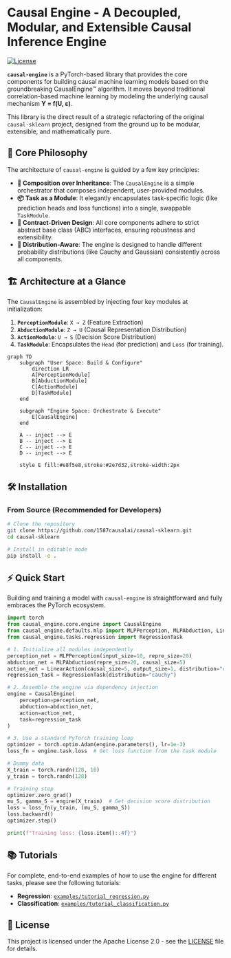 # Causal Engine - A Decoupled, Modular, and Extensible Causal Inference Engine

[![License](https://img.shields.io/badge/License-Apache_2.0-blue.svg)](https://opensource.org/licenses/Apache-2.0)

**`causal-engine`** is a PyTorch-based library that provides the core components for building causal machine learning models based on the groundbreaking CausalEngine™ algorithm. It moves beyond traditional correlation-based machine learning by modeling the underlying causal mechanism **Y = f(U, ε)**.

This library is the direct result of a strategic refactoring of the original `causal-sklearn` project, designed from the ground up to be modular, extensible, and mathematically pure.

## 🚀 Core Philosophy

The architecture of `causal-engine` is guided by a few key principles:

-   **🧩 Composition over Inheritance**: The `CausalEngine` is a simple orchestrator that composes independent, user-provided modules.
-   **📦 Task as a Module**: It elegantly encapsulates task-specific logic (like prediction heads and loss functions) into a single, swappable `TaskModule`.
-   **🤝 Contract-Driven Design**: All core components adhere to strict abstract base class (ABC) interfaces, ensuring robustness and extensibility.
-   **🧠 Distribution-Aware**: The engine is designed to handle different probability distributions (like Cauchy and Gaussian) consistently across all components.

## 🏗️ Architecture at a Glance

The `CausalEngine` is assembled by injecting four key modules at initialization:

1.  **`PerceptionModule`**: `X → Z` (Feature Extraction)
2.  **`AbductionModule`**: `Z → U` (Causal Representation Distribution)
3.  **`ActionModule`**: `U → S` (Decision Score Distribution)
4.  **`TaskModule`**: Encapsulates the `Head` (for prediction) and `Loss` (for training).

```mermaid
graph TD
    subgraph "User Space: Build & Configure"
        direction LR
        A[PerceptionModule]
        B[AbductionModule]
        C[ActionModule]
        D[TaskModule]
    end

    subgraph "Engine Space: Orchestrate & Execute"
        E[CausalEngine]
    end

    A -- inject --> E
    B -- inject --> E
    C -- inject --> E
    D -- inject --> E

    style E fill:#e8f5e8,stroke:#2e7d32,stroke-width:2px
```

## 🛠️ Installation

### From Source (Recommended for Developers)

```bash
# Clone the repository
git clone https://github.com/1587causalai/causal-sklearn.git
cd causal-sklearn

# Install in editable mode
pip install -e .
```

## ⚡ Quick Start

Building and training a model with `causal-engine` is straightforward and fully embraces the PyTorch ecosystem.

```python
import torch
from causal_engine.core.engine import CausalEngine
from causal_engine.defaults.mlp import MLPPerception, MLPAbduction, LinearAction
from causal_engine.tasks.regression import RegressionTask

# 1. Initialize all modules independently
perception_net = MLPPerception(input_size=10, repre_size=20)
abduction_net = MLPAbduction(repre_size=20, causal_size=5)
action_net = LinearAction(causal_size=5, output_size=1, distribution="cauchy")
regression_task = RegressionTask(distribution="cauchy")

# 2. Assemble the engine via dependency injection
engine = CausalEngine(
    perception=perception_net,
    abduction=abduction_net,
    action=action_net,
    task=regression_task
)

# 3. Use a standard PyTorch training loop
optimizer = torch.optim.Adam(engine.parameters(), lr=1e-3)
loss_fn = engine.task.loss  # Get loss function from the task module

# Dummy data
X_train = torch.randn(128, 10)
y_train = torch.randn(128)

# Training step
optimizer.zero_grad()
mu_S, gamma_S = engine(X_train)  # Get decision score distribution
loss = loss_fn(y_train, (mu_S, gamma_S))
loss.backward()
optimizer.step()

print(f"Training loss: {loss.item():.4f}")
```

## 📚 Tutorials

For complete, end-to-end examples of how to use the engine for different tasks, please see the following tutorials:

-   **Regression**: [`examples/tutorial_regression.py`](./examples/tutorial_regression.py)
-   **Classification**: [`examples/tutorial_classification.py`](./examples/tutorial_classification.py)

## 📄 License

This project is licensed under the Apache License 2.0 - see the [LICENSE](LICENSE) file for details.